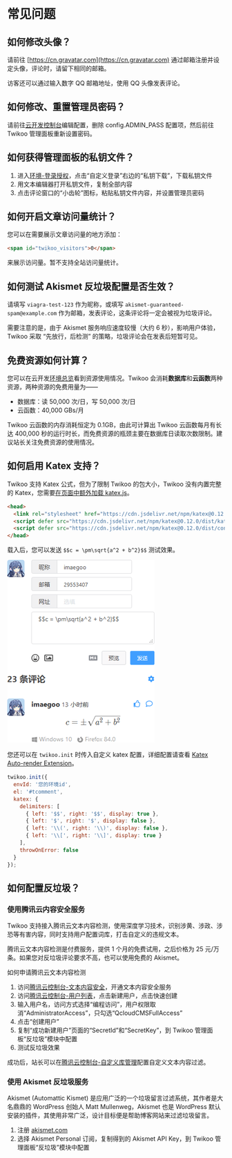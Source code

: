 # 常见问题

## 如何修改头像？

请前往 [https://cn.gravatar.com](https://cn.gravatar.com) 通过邮箱注册并设定头像，评论时，请留下相同的邮箱。

访客还可以通过输入数字 QQ 邮箱地址，使用 QQ 头像发表评论。

## 如何修改、重置管理员密码？

请前往[云开发控制台](https://console.cloud.tencent.com/tcb/database/collection/config)编辑配置，删除 config.ADMIN_PASS 配置项，然后前往 Twikoo 管理面板重新设置密码。

## 如何获得管理面板的私钥文件？

1. 进入[环境-登录授权](https://console.cloud.tencent.com/tcb/env/login)，点击“自定义登录”右边的“私钥下载”，下载私钥文件
2. 用文本编辑器打开私钥文件，复制全部内容
3. 点击评论窗口的“小齿轮”图标，粘贴私钥文件内容，并设置管理员密码

## 如何开启文章访问量统计？

您可以在需要展示文章访问量的地方添加：

``` html
<span id="twikoo_visitors">0</span>
```

来展示访问量。暂不支持全站访问量统计。

## 如何测试 Akismet 反垃圾配置是否生效？

请填写 `viagra-test-123` 作为昵称，或填写 `akismet-guaranteed-spam@example.com` 作为邮箱，发表评论，这条评论将一定会被视为垃圾评论。

需要注意的是，由于 Akismet 服务响应速度较慢（大约 6 秒），影响用户体验，Twikoo 采取 “先放行，后检测” 的策略，垃圾评论会在发表后短暂可见。

## 免费资源如何计算？

您可以在云开发[环境总览](https://console.cloud.tencent.com/tcb/env/overview)看到资源使用情况。Twikoo 会消耗**数据库**和**云函数**两种资源，两种资源的免费用量为——

* 数据库：读 50,000 次/日，写 50,000 次/日
* 云函数：40,000 GBs/月

Twikoo 云函数的内存消耗恒定为 0.1GB，由此可计算出 Twikoo 云函数每月有长达 400,000 秒的运行时长，而免费资源的瓶颈主要在数据库日读取次数限制。建议站长关注免费资源的使用情况。

## 如何启用 Katex 支持？

Twikoo 支持 Katex 公式，但为了限制 Twikoo 的包大小，Twikoo 没有内置完整的 Katex，您需要[在页面中额外加载 katex.js](https://katex.org/docs/browser.html)。

``` html
<head>
  <link rel="stylesheet" href="https://cdn.jsdelivr.net/npm/katex@0.12.0/dist/katex.min.css" integrity="sha384-AfEj0r4/OFrOo5t7NnNe46zW/tFgW6x/bCJG8FqQCEo3+Aro6EYUG4+cU+KJWu/X" crossorigin="anonymous">
  <script defer src="https://cdn.jsdelivr.net/npm/katex@0.12.0/dist/katex.min.js" integrity="sha384-g7c+Jr9ZivxKLnZTDUhnkOnsh30B4H0rpLUpJ4jAIKs4fnJI+sEnkvrMWph2EDg4" crossorigin="anonymous"></script>
  <script defer src="https://cdn.jsdelivr.net/npm/katex@0.12.0/dist/contrib/auto-render.min.js" integrity="sha384-mll67QQFJfxn0IYznZYonOWZ644AWYC+Pt2cHqMaRhXVrursRwvLnLaebdGIlYNa" crossorigin="anonymous"></script>
</head>
```

载入后，您可以发送 `$$c = \pm\sqrt{a^2 + b^2}$$` 测试效果。

![katex](./static/katex.png)

您还可以在 `twikoo.init` 时传入自定义 katex 配置，详细配置请查看 [Katex Auto-render Extension](https://katex.org/docs/autorender.html)。

``` js
twikoo.init({
  envId: '您的环境id',
  el: '#tcomment',
  katex: {
    delimiters: [
      { left: '$$', right: '$$', display: true },
      { left: '$', right: '$', display: false },
      { left: '\\(', right: '\\)', display: false },
      { left: '\\[', right: '\\]', display: true }
    ],
    throwOnError: false
  }
});
```

## 如何配置反垃圾？

### 使用腾讯云内容安全服务

Twikoo 支持接入腾讯云文本内容检测，使用深度学习技术，识别涉黄、涉政、涉恐等有害内容，同时支持用户配置词库，打击自定义的违规文本。

腾讯云文本内容检测是付费服务，提供 1 个月的免费试用，之后价格为 25 元/万条。如果您对反垃圾评论要求不高，也可以使用免费的 Akismet。

如何申请腾讯云文本内容检测

1. 访问[腾讯云控制台-文本内容安全](https://console.cloud.tencent.com/cms/text/overview)，开通文本内容安全服务
2. 访问[腾讯云控制台-用户列表](https://console.cloud.tencent.com/cam)，点击新建用户，点击快速创建
3. 输入用户名，访问方式选择“编程访问”，用户权限取消“AdministratorAccess”，只勾选“QcloudCMSFullAccess”
4. 点击“创建用户”
5. 复制“成功新建用户”页面的“SecretId”和“SecretKey”，到 Twikoo 管理面板“反垃圾”模块中配置
6. 测试反垃圾效果

成功后，站长可以在[腾讯云控制台-自定义库管理](https://console.cloud.tencent.com/cms/text/lib)配置自定义文本内容过滤。

### 使用 Akismet 反垃圾服务

Akismet (Automattic Kismet) 是应用广泛的一个垃圾留言过滤系统，其作者是大名鼎鼎的 WordPress 创始人 Matt Mullenweg，Akismet 也是 WordPress 默认安装的插件，其使用非常广泛，设计目标便是帮助博客网站来过滤垃圾留言。

1. 注册 [akismet.com](https://akismet.com)
2. 选择 Akismet Personal 订阅，复制得到的 Akismet API Key，到 Twikoo 管理面板“反垃圾”模块中配置
